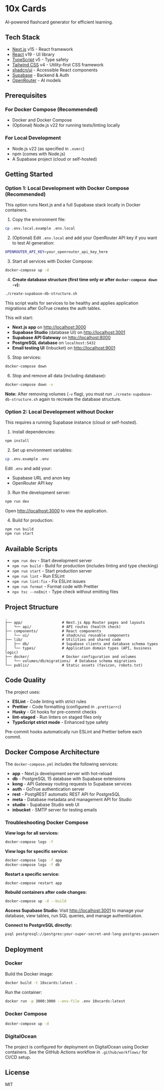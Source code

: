 # 10x Cards

AI-powered flashcard generator for efficient learning.

## Tech Stack

- [Next.js](https://nextjs.org/) v15 - React framework
- [React](https://react.dev/) v19 - UI library
- [TypeScript](https://www.typescriptlang.org/) v5 - Type safety
- [Tailwind CSS](https://tailwindcss.com/) v4 - Utility-first CSS framework
- [shadcn/ui](https://ui.shadcn.com/) - Accessible React components
- [Supabase](https://supabase.com/) - Backend & Auth
- [OpenRouter](https://openrouter.ai/) - AI models

## Prerequisites

### For Docker Compose (Recommended)

- Docker and Docker Compose
- (Optional) Node.js v22 for running tests/linting locally

### For Local Development

- Node.js v22 (as specified in `.nvmrc`)
- npm (comes with Node.js)
- A Supabase project (cloud or self-hosted)

## Getting Started

### Option 1: Local Development with Docker Compose (Recommended)

This option runs Next.js and a full Supabase stack locally in Docker containers.

1. Copy the environment file:

```bash
cp .env.local.example .env.local
```

2. (Optional) Edit `.env.local` and add your OpenRouter API key if you want to test AI generation:

```bash
OPENROUTER_API_KEY=your_openrouter_api_key_here
```

3. Start all services with Docker Compose:

```bash
docker-compose up -d
```

4. **Create database structure (first time only or after `docker-compose down -v`):**

```bash
./create-supabase-db-structure.sh
```

This script waits for services to be healthy and applies application migrations after GoTrue creates the auth tables.

This will start:

- **Next.js app** on [http://localhost:3000](http://localhost:3000)
- **Supabase Studio** (database UI) on [http://localhost:3001](http://localhost:3001)
- **Supabase API Gateway** on [http://localhost:8000](http://localhost:8000)
- **PostgreSQL database** on `localhost:5432`
- **Email testing UI** (Inbucket) on [http://localhost:9001](http://localhost:9001)

5. Stop services:

```bash
docker-compose down
```

6. Stop and remove all data (including database):

```bash
docker-compose down -v
```

**Note:** After removing volumes (`-v` flag), you must run `./create-supabase-db-structure.sh` again to recreate the database structure.

### Option 2: Local Development without Docker

This requires a running Supabase instance (cloud or self-hosted).

1. Install dependencies:

```bash
npm install
```

2. Set up environment variables:

```bash
cp .env.example .env
```

Edit `.env` and add your:

- Supabase URL and anon key
- OpenRouter API key

3. Run the development server:

```bash
npm run dev
```

Open [http://localhost:3000](http://localhost:3000) to view the application.

4. Build for production:

```bash
npm run build
npm run start
```

## Available Scripts

- `npm run dev` - Start development server
- `npm run build` - Build for production (includes linting and type checking)
- `npm run start` - Start production server
- `npm run lint` - Run ESLint
- `npm run lint:fix` - Fix ESLint issues
- `npm run format` - Format code with Prettier
- `npx tsc --noEmit` - Type check without emitting files

## Project Structure

```
.
├── app/                  # Next.js App Router pages and layouts
│   └── api/              # API routes (health check)
├── components/           # React components
│   └── ui/               # shadcn/ui reusable components
├── lib/                  # Utilities and shared code
│   ├── db/               # Supabase clients and database schema types
│   └── types/            # Application domain types (API, business logic)
├── docker/               # Docker configuration and volumes
│   └── volumes/db/migrations/  # Database schema migrations
└── public/               # Static assets (favicon, robots.txt)
```

## Code Quality

The project uses:

- **ESLint** - Code linting with strict rules
- **Prettier** - Code formatting (configured in `.prettierrc`)
- **Husky** - Git hooks for pre-commit checks
- **lint-staged** - Run linters on staged files only
- **TypeScript strict mode** - Enhanced type safety

Pre-commit hooks automatically run ESLint and Prettier before each commit.

## Docker Compose Architecture

The `docker-compose.yml` includes the following services:

- **app** - Next.js development server with hot-reload
- **db** - PostgreSQL 15 database with Supabase extensions
- **kong** - API Gateway routing requests to Supabase services
- **auth** - GoTrue authentication server
- **rest** - PostgREST automatic REST API for PostgreSQL
- **meta** - Database metadata and management API for Studio
- **studio** - Supabase Studio web UI
- **inbucket** - SMTP server for testing emails

### Troubleshooting Docker Compose

**View logs for all services:**

```bash
docker-compose logs -f
```

**View logs for specific service:**

```bash
docker-compose logs -f app
docker-compose logs -f db
```

**Restart a specific service:**

```bash
docker-compose restart app
```

**Rebuild containers after code changes:**

```bash
docker-compose up -d --build
```

**Access Supabase Studio:**
Visit [http://localhost:3001](http://localhost:3001) to manage your database, view tables, run SQL queries, and manage authentication.

**Connect to PostgreSQL directly:**

```bash
psql postgresql://postgres:your-super-secret-and-long-postgres-password@localhost:5432/postgres
```

## Deployment

### Docker

Build the Docker image:

```bash
docker build -t 10xcards:latest .
```

Run the container:

```bash
docker run -p 3000:3000 --env-file .env 10xcards:latest
```

### Docker Compose

```bash
docker-compose up -d
```

### DigitalOcean

The project is configured for deployment on DigitalOcean using Docker containers. See the GitHub Actions workflow in `.github/workflows/` for CI/CD setup.

## License

MIT
